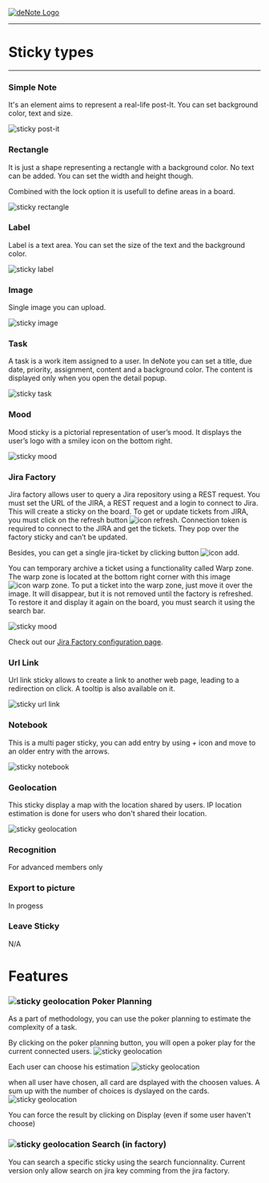 [![deNote Logo](./assets/images/denote-logo.png)](Home)

---
# Sticky types
---

### Simple Note
It's an element aims to represent a real-life post-It. You can set background color, text and size. 

![sticky post-it](./assets/images/sticky/sticky-postit.png)

### Rectangle
It is just a shape representing a rectangle with a background color. No text can be added. You can set the width and height though.

Combined with the lock option it is usefull to define areas in a board.

![sticky rectangle](./assets/images/sticky/sticky-rectangle.png)

### Label
Label is a text area. You can set the size of the text and the background color.

![sticky label](./assets/images/sticky/sticky-label.png)

### Image
Single image you can upload. 

![sticky image](./assets/images/sticky/sticky-image.png)


### Task
A task is a work item assigned to a user. In deNote you can set a title, due date, priority, assignment, content and a background color. The content is displayed only when you open the detail popup.

![sticky task](./assets/images/sticky/sticky-task.png)

### Mood
Mood sticky is a pictorial representation of user’s mood. It displays the user’s logo with a smiley icon on the bottom right.

![sticky mood](./assets/images/sticky/sticky-mood.png)

### Jira Factory
Jira factory allows user to query a Jira repository using a REST request. You must set the URL of the JIRA, a REST request and a login to connect to Jira. This will create a sticky on the board. To get or update tickets from JIRA, you must click on the refresh button ![icon refresh](./assets/images/icon-factory-refresh.jpg). Connection token is required to connect to the JIRA and get the tickets. They pop over the factory sticky and can’t be updated. 

Besides, you can get a single jira-ticket by clicking button ![icon add](./assets/images/icon-factory-add.jpg). 

You can temporary archive a ticket using a functionality called Warp zone. The warp zone is located at the bottom right corner with this image ![icon warp zone](./assets/images/icon-factory-warpzone.jpg). To put a ticket into the warp zone, just move it over the image. It will disappear, but it is not removed until the factory is refreshed. To restore it and display it again on the board, you must search it using the search bar.

![sticky mood](./assets/images/sticky/sticky-jira-factory.png)

Check out our [Jira Factory configuration page](Jira-factory-configuration).

### Url Link

Url link sticky allows to create a link to another web page, leading to a redirection on click.
A tooltip is also available on it.

![sticky url link](./assets/images/sticky/sticky-url-link.png)

### Notebook

This is a multi pager sticky, you can add entry by using *+* icon and move to an older entry with the arrows.

![sticky notebook](./assets/images/sticky/sticky-notebook.png)

### Geolocation

This sticky display a map with the location shared by users. IP location estimation is done for users who don't shared their location.

![sticky geolocation](./assets/images/sticky/sticky-geolocation.png)

### Recognition
For advanced members only

### Export to picture
In progess

### Leave Sticky
N/A

# Features

### ![sticky geolocation](./assets/images/feature/poker-planning.png) Poker Planning

As a part of methodology, you can use the poker planning to estimate the complexity of a task.

By clicking on the poker planning button, you will open a poker play for the current connected users.
![sticky geolocation](./assets/images/feature/poker-planning-01.png)

Each user can choose his estimation
![sticky geolocation](./assets/images/feature/poker-planning-02.png)

 when all user have chosen, all card are dsplayed with the choosen values. A sum up with the number of choices is dyslayed on the cards.
 ![sticky geolocation](./assets/images/feature/poker-planning-03.png)

You can force the result by clicking on Display (even if some user haven't choose) 


### ![sticky geolocation](./assets/images/feature/search.png)  Search (in factory)

You can search a specific sticky using the search funcionnality.
Current version only allow search on jira key comming from the jira factory.
